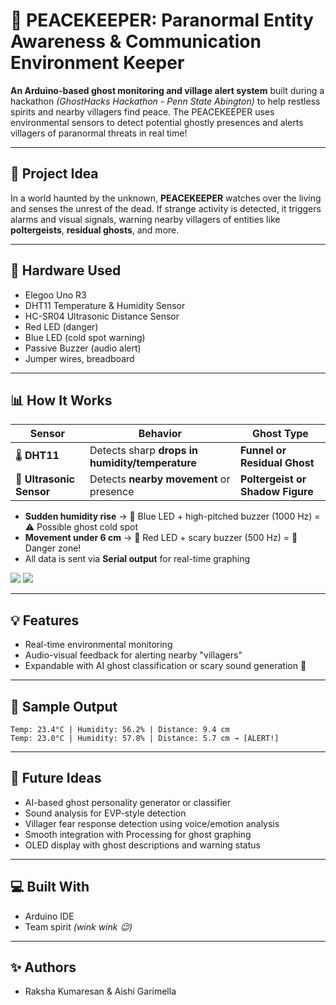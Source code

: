 # 👻 PEACEKEEPER: Paranormal Entity Awareness & Communication Environment Keeper

**An Arduino-based ghost monitoring and village alert system** built during a hackathon *(GhostHacks Hackathon - Penn State Abington)* to help restless spirits and nearby villagers find peace. The PEACEKEEPER uses environmental sensors to detect potential ghostly presences and alerts villagers of paranormal threats in real time!

---

## 🧠 Project Idea
In a world haunted by the unknown, **PEACEKEEPER** watches over the living and senses the unrest of the dead. If strange activity is detected, it triggers alarms and visual signals, warning nearby villagers of entities like **poltergeists**, **residual ghosts**, and more.

---

## 🧰 Hardware Used
- Elegoo Uno R3
- DHT11 Temperature & Humidity Sensor  
- HC-SR04 Ultrasonic Distance Sensor  
- Red LED (danger)  
- Blue LED (cold spot warning)  
- Passive Buzzer (audio alert)  
- Jumper wires, breadboard  

---

## 📊 How It Works

| Sensor | Behavior | Ghost Type |
|--------|----------|------------|
| 🌡️ **DHT11** | Detects sharp **drops in humidity/temperature** | **Funnel or Residual Ghost** |
| 📏 **Ultrasonic Sensor** | Detects **nearby movement** or presence | **Poltergeist or Shadow Figure** |

- **Sudden humidity rise** → 🔵 Blue LED + high-pitched buzzer (1000 Hz) = ⚠️ Possible ghost cold spot
- **Movement under 6 cm** → 🔴 Red LED + scary buzzer (500 Hz) = 🚨 Danger zone!
- All data is sent via **Serial output** for real-time graphing

![](PEACEKEEPER/data/GraphicalAnalysis1.png)
![](PEACEKEEPER/data/GraphicalAnalysis2.png)

---

## 💡 Features
- Real-time environmental monitoring
- Audio-visual feedback for alerting nearby "villagers"
- Expandable with AI ghost classification or scary sound generation 👀

---

## 👾 Sample Output
```
Temp: 23.4°C | Humidity: 56.2% | Distance: 9.4 cm
Temp: 23.0°C | Humidity: 57.8% | Distance: 5.7 cm → [ALERT!]
```

---

## 🌱 Future Ideas
- AI-based ghost personality generator or classifier
- Sound analysis for EVP-style detection
- Villager fear response detection using voice/emotion analysis
- Smooth integration with Processing for ghost graphing
- OLED display with ghost descriptions and warning status

---

## 💻 Built With
- Arduino IDE
- Team spirit *(wink wink 😉)*

---

## ✨ Authors
- Raksha Kumaresan & Aishi Garimella
